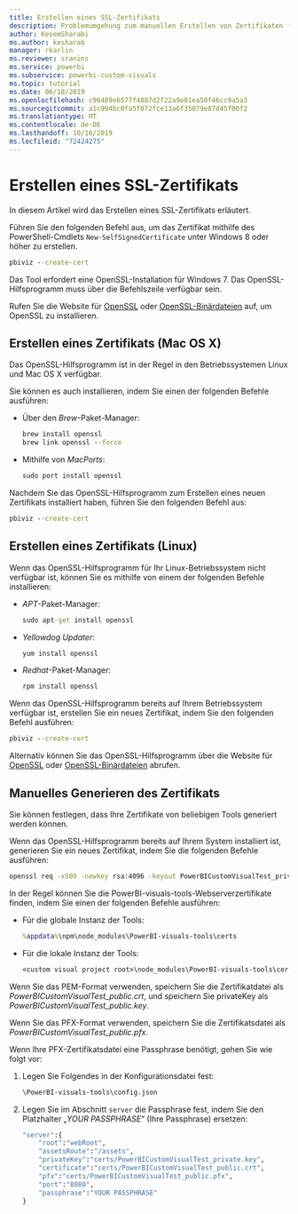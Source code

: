 ```yaml
---
title: Erstellen eines SSL-Zertifikats
description: Problemumgehung zum manuellen Erstellen von Zertifikaten für den Entwicklerserver
author: KesemSharabi
ms.author: kesharab
manager: rkarlin
ms.reviewer: sranins
ms.service: powerbi
ms.subservice: powerbi-custom-visuals
ms.topic: tutorial
ms.date: 06/18/2019
ms.openlocfilehash: c96489e6577f4887d2f22a9e81ea50f46cc9a5a3
ms.sourcegitcommit: a1c994bc8fa5f072fce13a6f35079e87d45f00f2
ms.translationtype: MT
ms.contentlocale: de-DE
ms.lasthandoff: 10/16/2019
ms.locfileid: "72424275"
---
```

# <a name="create-an-ssl-certificate"></a>Erstellen eines SSL-Zertifikats

In diesem Artikel wird das Erstellen eines SSL-Zertifikats erläutert.

Führen Sie den folgenden Befehl aus, um das Zertifikat mithilfe des PowerShell-Cmdlets `New-SelfSignedCertificate` unter Windows 8 oder höher zu erstellen.

```cmd
pbiviz --create-cert
```

Das Tool erfordert eine OpenSSL-Installation für Windows 7. Das OpenSSL-Hilfsprogramm muss über die Befehlszeile verfügbar sein.

Rufen Sie die Website für [OpenSSL](https://www.openssl.org) oder [OpenSSL-Binärdateien](https://wiki.openssl.org/index.php/Binaries) auf, um OpenSSL zu installieren.



## <a name="create-a-certificate-mac-os-x"></a>Erstellen eines Zertifikats (Mac OS X)

Das OpenSSL-Hilfsprogramm ist in der Regel in den Betriebssystemen Linux und Mac OS X verfügbar.

Sie können es auch installieren, indem Sie einen der folgenden Befehle ausführen:
* Über den *Brew*-Paket-Manager:

    ```cmd
    brew install openssl
    brew link openssl --force
    ```

* Mithilfe von *MacPorts*:

    ```cmd
    sudo port install openssl
    ```

Nachdem Sie das OpenSSL-Hilfsprogramm zum Erstellen eines neuen Zertifikats installiert haben, führen Sie den folgenden Befehl aus:

```cmd
pbiviz --create-cert
```

## <a name="create-a-certificate-linux"></a>Erstellen eines Zertifikats (Linux)

Wenn das OpenSSL-Hilfsprogramm für Ihr Linux-Betriebssystem nicht verfügbar ist, können Sie es mithilfe von einem der folgenden Befehle installieren:

* *APT*-Paket-Manager:

    ```cmd
    sudo apt-get install openssl
    ```

* *Yellowdog Updater*:

    ```cmd
    yum install openssl
    ```

* *Redhat*-Paket-Manager:

    ```cmd
    rpm install openssl
    ```

Wenn das OpenSSL-Hilfsprogramm bereits auf Ihrem Betriebssystem verfügbar ist, erstellen Sie ein neues Zertifikat, indem Sie den folgenden Befehl ausführen:

```cmd
pbiviz --create-cert
```

Alternativ können Sie das OpenSSL-Hilfsprogramm über die Website für [OpenSSL](https://www.openssl.org) oder [OpenSSL-Binärdateien](https://wiki.openssl.org/index.php/Binaries) abrufen.

## <a name="generate-the-certificate-manually"></a>Manuelles Generieren des Zertifikats

Sie können festlegen, dass Ihre Zertifikate von beliebigen Tools generiert werden können.

Wenn das OpenSSL-Hilfsprogramm bereits auf Ihrem System installiert ist, generieren Sie ein neues Zertifikat, indem Sie die folgenden Befehle ausführen:

```cmd
openssl req -x509 -newkey rsa:4096 -keyout PowerBICustomVisualTest_private.key -out PowerBICustomVisualTest_public.crt -days 365
```

In der Regel können Sie die PowerBI-visuals-tools-Webserverzertifikate finden, indem Sie einen der folgenden Befehle ausführen:

* Für die globale Instanz der Tools:

    ```cmd
    %appdata%\npm\node_modules\PowerBI-visuals-tools\certs
    ```

* Für die lokale Instanz der Tools:

    ```cmd
    <custom visual project root>\node_modules\PowerBI-visuals-tools\certs
    ```

Wenn Sie das PEM-Format verwenden, speichern Sie die Zertifikatdatei als *PowerBICustomVisualTest_public.crt*, und speichern Sie privateKey als *PowerBICustomVisualTest_public.key*.

Wenn Sie das PFX-Format verwenden, speichern Sie die Zertifikatsdatei als *PowerBICustomVisualTest_public.pfx*.

Wenn Ihre PFX-Zertifikatsdatei eine Passphrase benötigt, gehen Sie wie folgt vor:
1. Legen Sie Folgendes in der Konfigurationsdatei fest:

    ```cmd
    \PowerBI-visuals-tools\config.json
    ```

1. Legen Sie im Abschnitt `server` die Passphrase fest, indem Sie den Platzhalter „*YOUR PASSPHRASE*“ (Ihre Passphrase) ersetzen:

    ```cmd
    "server":{
        "root":"webRoot",
        "assetsRoute":"/assets",
        "privateKey":"certs/PowerBICustomVisualTest_private.key",
        "certificate":"certs/PowerBICustomVisualTest_public.crt",
        "pfx":"certs/PowerBICustomVisualTest_public.pfx",
        "port":"8080",
        "passphrase":"YOUR PASSPHRASE"
    }
    ```
